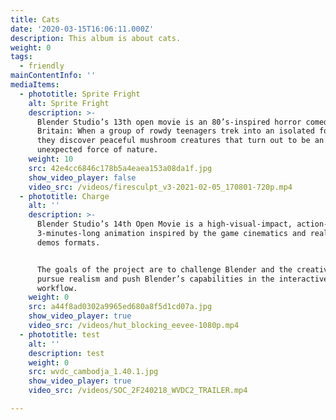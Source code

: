 ```yaml
---
title: Cats
date: '2020-03-15T16:06:11.000Z'
description: This album is about cats.
weight: 0
tags:
  - friendly
mainContentInfo: ''
mediaItems:
  - phototitle: Sprite Fright
    alt: Sprite Fright
    description: >-
      Blender Studio’s 13th open movie is an 80’s-inspired horror comedy, set in
      Britain: When a group of rowdy teenagers trek into an isolated forest,
      they discover peaceful mushroom creatures that turn out to be an
      unexpected force of nature.
    weight: 10
    src: 42e4cc6846c178b5a4eaea153a08da1f.jpg
    show_video_player: false
    video_src: /videos/firesculpt_v3-2021-02-05_170801-720p.mp4
  - phototitle: Charge
    alt: ''
    description: >-
      Blender Studio’s 14th Open Movie is a high-visual-impact, action-packed
      3-minutes-long animation inspired by the game cinematics and realtime
      demos formats.


      The goals of the project are to challenge Blender and the creative team to
      pursue realism and push Blender’s capabilities in the interactive PBR
      workflow. 
    weight: 0
    src: a44f8ad0302a9965ed680a8f5d1cd07a.jpg
    show_video_player: true
    video_src: /videos/hut_blocking_eevee-1080p.mp4
  - phototitle: test
    alt: ''
    description: test
    weight: 0
    src: wvdc_cambodja_1.40.1.jpg
    show_video_player: true
    video_src: /videos/SOC_2F240218_WVDC2_TRAILER.mp4

---
```
























